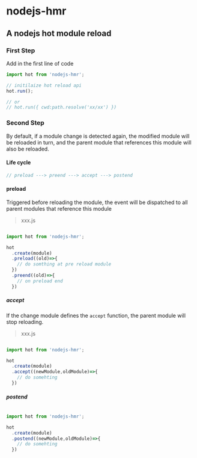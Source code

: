 # nodejs-hmr

## A nodejs hot module reload 

### First Step

Add in the first line of code

```js
import hot from 'nodejs-hmr';

// initilaize hot reload api
hot.run();

// or 
// hot.run({ cwd:path.resolve('xx/xx') })

```

### Second Step

By default, if a module change is detected again, the modified module will be reloaded in turn, and the parent module that references this module will also be reloaded.


#### Life cycle

```js
// preload ---> preend ---> accept ---> postend
```

#### preload

Triggered before reloading the module, the event will be dispatched to all parent modules that reference this module

> xxx.js

```js

import hot from 'nodejs-hmr';

hot
  .create(module)
  .preload((old)=>{
    // do somthing at pre reload module
  })
  .preend((old)=>{
    // on preload end
  })

```

##### accept

If the change module defines the `accept` function, the parent module will stop reloading.


>  xxx.js

```js

import hot from 'nodejs-hmr';

hot
  .create(module)
  .accept((newModule,oldModule)=>{
    // do somehting
  })

```

##### postend

```js

import hot from 'nodejs-hmr';

hot
  .create(module)
  .postend((newModule,oldModule)=>{
    // do somehting
  })

```

